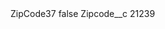 <?xml version="1.0" encoding="UTF-8"?>
<CustomMetadata xmlns="http://soap.sforce.com/2006/04/metadata" xmlns:xsi="http://www.w3.org/2001/XMLSchema-instance" xmlns:xsd="http://www.w3.org/2001/XMLSchema">
    <label>ZipCode37</label>
    <protected>false</protected>
    <values>
        <field>Zipcode__c</field>
        <value xsi:type="xsd:string">21239</value>
    </values>
</CustomMetadata>
